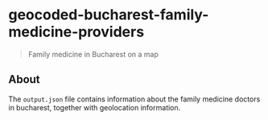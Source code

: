 # geocoded-bucharest-family-medicine-providers

> Family medicine in Bucharest on a map

## About

The `output.json` file contains information about the family medicine doctors in bucharest, together with geolocation information.

